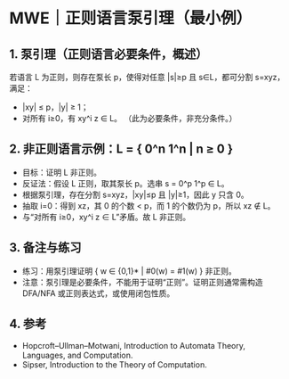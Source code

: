 # MWE｜正则语言泵引理（最小例）

## 1. 泵引理（正则语言必要条件，概述）

若语言 L 为正则，则存在泵长 p，使得对任意 |s|≥p 且 s∈L，都可分割 s=xyz，满足：

- |xy| ≤ p，|y| ≥ 1；
- 对所有 i≥0，有 xy^i z ∈ L。
（此为必要条件，非充分条件。）

## 2. 非正则语言示例：L = { 0^n 1^n | n ≥ 0 }

- 目标：证明 L 非正则。
- 反证法：假设 L 正则，取其泵长 p。选串 s = 0^p 1^p ∈ L。
- 根据泵引理，存在分割 s=xyz，|xy|≤p 且 |y|≥1，因此 y 只含 0。
- 抽取 i=0：得到 xz，其 0 的个数 < p，而 1 的个数仍为 p，所以 xz ∉ L。
- 与“对所有 i≥0，xy^i z ∈ L”矛盾。故 L 非正则。

## 3. 备注与练习

- 练习：用泵引理证明 { w ∈ {0,1}* | #0(w) = #1(w) } 非正则。
- 注意：泵引理是必要条件，不能用于证明“正则”。证明正则通常需构造 DFA/NFA 或正则表达式，或使用闭包性质。

## 4. 参考

- Hopcroft–Ullman–Motwani, Introduction to Automata Theory, Languages, and Computation.
- Sipser, Introduction to the Theory of Computation.
